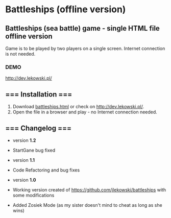 # Battleships (offline version)

## Battleships (sea battle) game - single HTML file offline version

Game is to be played by two players on a single screen. Internet connection is not needed.

### DEMO
http://dev.lekowski.pl/

## === Installation ===
1. Download [battleships.html](web/battleships.html) or check on http://dev.lekowski.pl/.
2. Open the file in a browser and play - no Internet connection needed.

## === Changelog ===

* version **1.2**
 * StartGane bug fixed

* version **1.1**
 * Code Refactoring and bug fixes

* version **1.0**
 * Working version created of https://github.com/jlekowski/battleships with some modifications
 * Added Zosiek Mode (as my sister doesn't mind to cheat as long as she wins)
